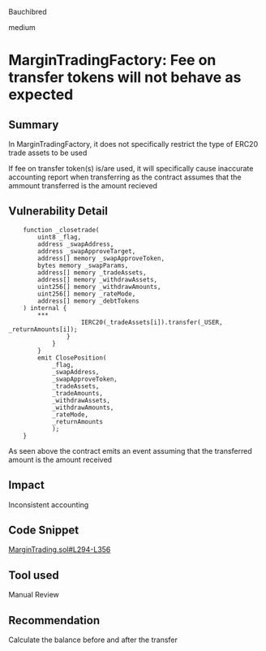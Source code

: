 Bauchibred

medium

# MarginTradingFactory: Fee on transfer tokens will not behave as expected

## Summary

In MarginTradingFactory, it does not specifically restrict the type of ERC20 trade assets to be used

If fee on transfer token(s) is/are used, it will specifically cause inaccurate accounting report when transferring as the contract assumes that the ammount transferred is the amount recieved

## Vulnerability Detail

```solidity
    function _closetrade(
        uint8 _flag,
        address _swapAddress,
        address _swapApproveTarget,
        address[] memory _swapApproveToken,
        bytes memory _swapParams,
        address[] memory _tradeAssets,
        address[] memory _withdrawAssets,
        uint256[] memory _withdrawAmounts,
        uint256[] memory _rateMode,
        address[] memory _debtTokens
    ) internal {
        ***
                    IERC20(_tradeAssets[i]).transfer(_USER, _returnAmounts[i]);
                }
            }
        }
        emit ClosePosition(
            _flag,
            _swapAddress,
            _swapApproveToken,
            _tradeAssets,
            _tradeAmounts,
            _withdrawAssets,
            _withdrawAmounts,
            _rateMode,
            _returnAmounts
            );
    }
```

As seen above the contract emits an event assuming that the transferred amount is the amount received

## Impact

Inconsistent accounting

## Code Snippet

[MarginTrading.sol#L294-L356](https://github.com/sherlock-audit/2023-05-dodo/blob/8e6dceb9f3f5cb42fe591d3ef25b002d9916ac71/dodo-margin-trading-contracts/contracts/marginTrading/MarginTrading.sol#L294-L356)

## Tool used

Manual Review

## Recommendation

Calculate the balance before and after the transfer
